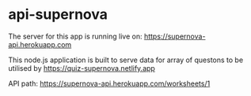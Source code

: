 # api-supernova

The server for this app is running live on: https://supernova-api.herokuapp.com

This node.js application is built to serve data for array of questons to be utilised by https://quiz-supernova.netlify.app

API path: https://supernova-api.herokuapp.com/worksheets/1

